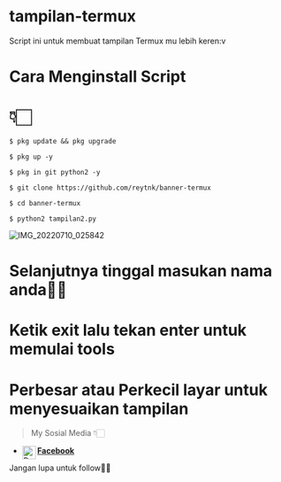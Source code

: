 # tampilan-termux
Script ini untuk membuat tampilan Termux mu lebih keren:v

# Cara Menginstall Script
# 👇🏻

```
$ pkg update && pkg upgrade

$ pkg up -y

$ pkg in git python2 -y

$ git clone https://github.com/reytnk/banner-termux

$ cd banner-termux

$ python2 tampilan2.py
```

![IMG_20220710_025842](https://user-images.githubusercontent.com/108567421/178120877-ebf037e3-613d-49f1-8f1f-7eee4f46dc3a.jpg)

# Selanjutnya tinggal masukan nama anda👏🏻

# Ketik exit lalu tekan enter untuk memulai tools

# Perbesar atau Perkecil layar untuk menyesuaikan tampilan 

> My Sosial Media 👇🏻
* [<img alt="Dunia-Kode's Facebook" align="left" width="24px" src="https://cdn.jsdelivr.net/npm/simple-icons@v3/icons/facebook.svg" /> <b>Facebook</b>](https://www.facebook.com/tanoko.iansyah)<br />


Jangan lupa untuk follow👏🏻

